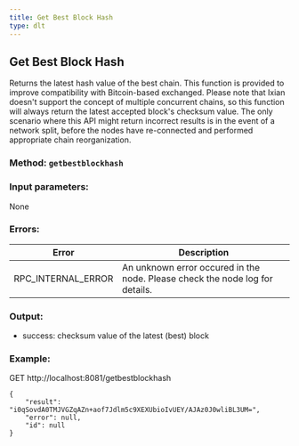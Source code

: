 ```yaml
---
title: Get Best Block Hash
type: dlt
---
```

## Get Best Block Hash
Returns the latest hash value of the best chain. This function is provided to improve compatibility
with Bitcoin-based exchanged.
Please note that Ixian doesn't support the concept of multiple concurrent chains, so this function will always
return the latest accepted block's checksum value.
The only scenario where this API might return incorrect results is in the event of a network split, before the nodes
have re-connected and performed appropriate chain reorganization.
### Method: `getbestblockhash`
### Input parameters:
None

### Errors:
| Error | Description |
| --- | --- |
| RPC_INTERNAL_ERROR | An unknown error occured in the node. Please check the node log for details. |


### Output:
- success: checksum value of the latest (best) block

### Example:
GET http://localhost:8081/getbestblockhash

```
{
	"result": "i0qSovdA0TMJVGZqAZn+aof7Jdlm5c9XEXUbioIvUEY/AJAz0J0wliBL3UM=",
	"error": null,
	"id": null
}
```